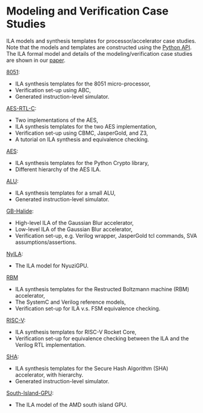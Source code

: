 # Modeling and Verification Case Studies
ILA models and synthesis templates for processor/accelerator case studies.
Note that the models and templates are constructed using the [Python API](https://github.com/PrincetonUniversity/ILA-Synthesis-Python).
The ILA formal model and details of the modeling/verification case studies are shown in our [paper](https://arxiv.org/abs/1801.01114).

[8051](https://github.com/PrincetonUniversity/ILA-Modeling-Verification/tree/master/8051): 
* ILA synthesis templates for the 8051 micro-processor, 
* Verification set-up using ABC,
* Generated instruction-level simulator.

[AES-RTL-C](https://github.com/PrincetonUniversity/ILA-Modeling-Verification/tree/master/AES-RTL-C): 
* Two implementations of the AES,
* ILA synthesis templates for the two AES implementation, 
* Verification set-up using CBMC, JasperGold, and Z3,
* A tutorial on ILA synthesis and equivalence checking.

[AES](https://github.com/PrincetonUniversity/ILA-Modeling-Verification/tree/master/AES): 
* ILA synthesis templates for the Python Crypto library,
* Different hierarchy of the AES ILA.

[ALU](https://github.com/PrincetonUniversity/ILA-Modeling-Verification/tree/master/ALU): 
* ILA synthesis templates for a small ALU,
* Generated instruction-level simulator.

[GB-Halide](https://github.com/PrincetonUniversity/ILA-Modeling-Verification/tree/master/GB-Halide): 
* High-level ILA of the Gaussian Blur accelerator,
* Low-level ILA of the Gaussian Blur accelerator,
* Verification set-up, e.g. Verilog wrapper, JasperGold tcl commands, SVA assumptions/assertions.

[NyILA](https://github.com/PrincetonUniversity/ILA-Modeling-Verification/tree/master/NyILA):
* The ILA model for NyuziGPU.

[RBM](https://github.com/PrincetonUniversity/ILA-Modeling-Verification/tree/master/RBM)
* ILA synthesis templates for the Restructed Boltzmann machine (RBM) accelerator,
* The SystemC and Verilog reference models,
* Verification set-up for ILA v.s. FSM equivalence checking.

[RISC-V](https://github.com/PrincetonUniversity/ILA-Modeling-Verification/tree/master/RISC-V):
* ILA synthesis templates for RISC-V Rocket Core,
* Verification set-up for equivalence checking between the ILA and the Verilog RTL implementation.

[SHA](https://github.com/PrincetonUniversity/ILA-Modeling-Verification/tree/master/SHA): 
* ILA synthesis templates for the Secure Hash Algorithm (SHA) accelerator, with hierarchy.
* Generated instruction-level simulator.

[South-Island-GPU](https://github.com/PrincetonUniversity/ILA-Modeling-Verification/tree/master/South-Island-GPU):
* The ILA model of the AMD south island GPU.




